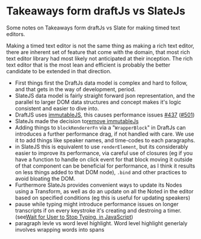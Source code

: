 # Takeaways form draftJs vs SlateJs 
Some notes on Takeaways form draftJs vs Slate for making timed text editors.

Making a timed text editor is not the same thing as making a rich text editor, there are inherent set of feature that come with the domain, that most rich text editor library had most likely not anticipated at their inception. The rich text editor that is the most lean and efficient is probably the better candidate to be extended in that direction.

* First things first the DraftJs data model is complex and hard to follow, and that gets in the way of development, period.
* SlateJS data model is fairly straight forward json representation, and the parallel to larger DOM data structures and concept makes it's logic consistent and easier to dive into.
* DraftJS uses [immutableJS](https://immutable-js.github.io/immutable-js/), this causes performance issues  [\#437](https://github.com/facebook/draft-js/issues/437) \([\#501](https://github.com/Automattic/simplenote-electron/issues/501)\)
* SlateJs made the decision to[remove immutableJs](https://github.com/ianstormtaylor/slate/milestone/3?closed=1) 
* Adding things to `blockRendererFn` via a "`WrapperBlock`" in DraftJs can introduces a further performance drag, if not handled with care. We use it to add things like speaker names, and time-codes to each paragraphs.
* in SlateJS this is equivalent to use `renderElement`, but its considerably easier to improve its performance, via careful use of closures \(eg if you have a function to handle  on click event for that block moving it outside of that component can be beneficial for performance, as I think it results on less things added to that DOM node\), `.bind` and other practices to avoid bloating the DOM.
* Furthermore SlateJs provides convenient ways to update its Nodes using a Transform, as well as do an update on all the Noted in the editor based on specified conditions \(eg this is useful for updating speakers\)
* pause while typing might introduce performance issues on longer transcripts if on every keystroke it's creating and destroing a timer. \(see[Wait for User to Stop Typing, in JavaScript](https://schier.co/blog/wait-for-user-to-stop-typing-using-javascript)\)
* paragraph levle vs word level highlight. Word level highlight generlaly involves wrapping words into spans